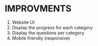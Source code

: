 # IMPROVMENTS
1. Website UI
2. Display the progress for each category
3. Display the questions per category
4. Mobile friendly (responsive)